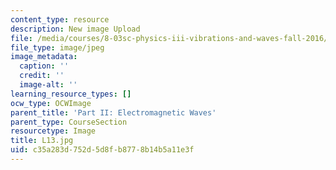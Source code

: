 ```yaml
---
content_type: resource
description: New image Upload
file: /media/courses/8-03sc-physics-iii-vibrations-and-waves-fall-2016/c35a283d752d5d8fb8778b14b5a11e3f_L13.jpg
file_type: image/jpeg
image_metadata:
  caption: ''
  credit: ''
  image-alt: ''
learning_resource_types: []
ocw_type: OCWImage
parent_title: 'Part II: Electromagnetic Waves'
parent_type: CourseSection
resourcetype: Image
title: L13.jpg
uid: c35a283d-752d-5d8f-b877-8b14b5a11e3f
---
```

